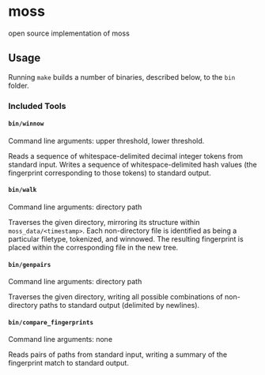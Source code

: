 # moss
open source implementation of moss

## Usage

Running `make` builds a number of binaries, described below, to the `bin` folder.

### Included Tools

#### `bin/winnow`

Command line arguments: upper threshold, lower threshold.

Reads a sequence of whitespace-delimited decimal integer tokens from standard input. Writes a sequence of whitespace-delimited hash values (the fingerprint corresponding to those tokens) to standard output.

#### `bin/walk`

Command line arguments: directory path

Traverses the given directory, mirroring its structure within `moss_data/<timestamp>`. Each non-directory file is identified as being a particular filetype, tokenized, and winnowed. The resulting fingerprint is placed within the corresponding file in the new tree.

#### `bin/genpairs`

Command line arguments: directory path

Traverses the given directory, writing all possible combinations of non-directory paths to standard output (delimited by newlines).

#### `bin/compare_fingerprints`

Command line arguments: none

Reads pairs of paths from standard input, writing a summary of the fingerprint match to standard output.
